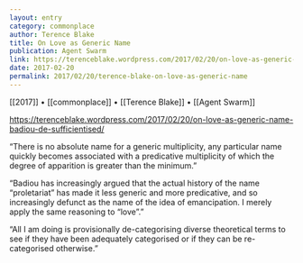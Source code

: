 ```yaml
---
layout: entry
category: commonplace
author: Terence Blake
title: On Love as Generic Name
publication: Agent Swarm
link: https://terenceblake.wordpress.com/2017/02/20/on-love-as-generic-name-badiou-de-sufficientised/
date: 2017-02-20
permalink: 2017/02/20/terence-blake-on-love-as-generic-name
---
```


[[2017]] • [[commonplace]] • [[Terence Blake]] • [[Agent Swarm]] 

https://terenceblake.wordpress.com/2017/02/20/on-love-as-generic-name-badiou-de-sufficientised/

“There is no absolute name for a generic multiplicity, any particular name quickly becomes associated with a predicative multiplicity of which the degree of apparition is greater than the minimum.”

“Badiou has increasingly argued that the actual history of the name “proletariat” has made it less generic and more predicative, and so increasingly defunct as the name of the idea of emancipation. I merely apply the same reasoning to “love”.”

“All I am doing is provisionally de-categorising diverse theoretical terms to see if they have been adequately categorised or if they can be re-categorised otherwise.”
